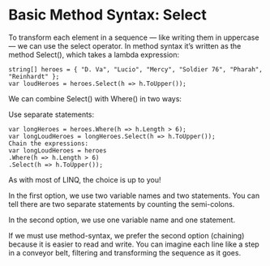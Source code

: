 # Basic Method Syntax: Select

To transform each element in a sequence — like writing them in uppercase — we can use the select operator. In method syntax it’s written as the method Select(), which takes a lambda expression:

    string[] heroes = { "D. Va", "Lucio", "Mercy", "Soldier 76", "Pharah", "Reinhardt" };
    var loudHeroes = heroes.Select(h => h.ToUpper());

We can combine Select() with Where() in two ways:

Use separate statements:

    var longHeroes = heroes.Where(h => h.Length > 6);
    var longLoudHeroes = longHeroes.Select(h => h.ToUpper());
    Chain the expressions:
    var longLoudHeroes = heroes
    .Where(h => h.Length > 6)
    .Select(h => h.ToUpper());

As with most of LINQ, the choice is up to you!

In the first option, we use two variable names and two statements. You can tell there are two separate statements by counting the semi-colons.

In the second option, we use one variable name and one statement.

If we must use method-syntax, we prefer the second option (chaining) because it is easier to read and write. You can imagine each line like a step in a conveyor belt, filtering and transforming the sequence as it goes.
